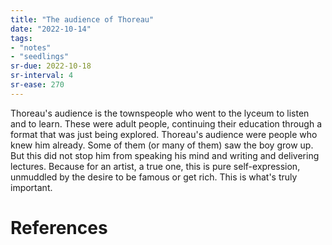 ```yaml
---
title: "The audience of Thoreau"
date: "2022-10-14"
tags:
- "notes"
- "seedlings"
sr-due: 2022-10-18
sr-interval: 4
sr-ease: 270
---
```


Thoreau's audience is the townspeople who went to the lyceum to listen and to learn. These were adult people, continuing their education through a format that was just being explored. Thoreau's audience were people who knew him already. Some of them (or many of them) saw the boy grow up. But this did not stop him from speaking his mind and writing and delivering lectures. Because for an artist, a true one, this is pure self-expression, unmuddled by the desire to be famous or get rich. This is what's truly important.

# References